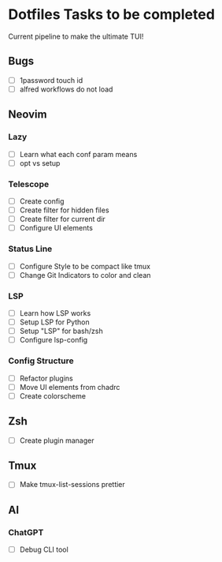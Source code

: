 # Dotfiles Tasks to be completed

Current pipeline to make the ultimate TUI!

## Bugs

- [ ] 1password touch id
- [ ] alfred workflows do not load

## Neovim

### Lazy

- [ ] Learn what each conf param means
- [ ] opt vs setup

### Telescope

- [ ] Create config
- [ ] Create filter for hidden files
- [ ] Create filter for current dir
- [ ] Configure UI elements

### Status Line

- [ ] Configure Style to be compact like tmux
- [ ] Change Git Indicators to color and clean

### LSP

- [ ] Learn how LSP works
- [ ] Setup LSP for Python
- [ ] Setup "LSP" for bash/zsh
- [ ] Configure lsp-config

### Config Structure

- [ ] Refactor plugins
- [ ] Move UI elements from chadrc
- [ ] Create colorscheme

## Zsh

- [ ] Create plugin manager

## Tmux

- [ ] Make tmux-list-sessions prettier

## AI

### ChatGPT

- [ ] Debug CLI tool
